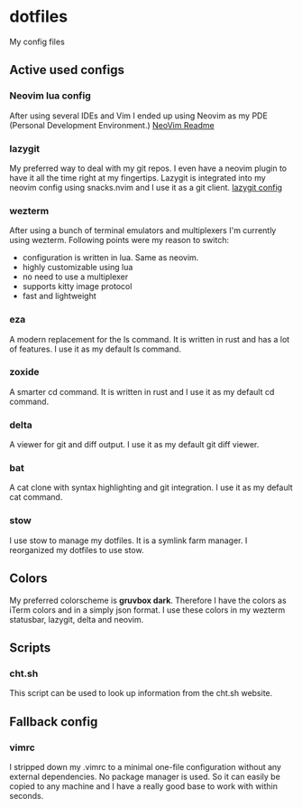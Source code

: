 # dotfiles
My config files

## Active used configs

### Neovim lua config
After using several IDEs and Vim I ended up using Neovim as my PDE (Personal Development Environment.)
[NeoVim Readme](/.config/nvim/README.md)

### lazygit
My preferred way to deal with my git repos. I even have a neovim plugin to have it all the time right at my
fingertips.
Lazygit is integrated into my neovim config using snacks.nvim and I use it as a git client.
[lazygit config](./lazygit)

### wezterm
After using a bunch of terminal emulators and multiplexers I'm currently using wezterm.
Following points were my reason to switch:
 - configuration is written in lua. Same as neovim.
 - highly customizable using lua
 - no need to use a multiplexer
 - supports kitty image protocol
 - fast and lightweight

### eza
A modern replacement for the ls command. It is written in rust and has a lot of features.
I use it as my default ls command. 

### zoxide
A smarter cd command. It is written in rust and I use it as my default cd command.

### delta
A viewer for git and diff output. I use it as my default git diff viewer.

### bat
A cat clone with syntax highlighting and git integration. I use it as my default cat command.

### stow
I use stow to manage my dotfiles. It is a symlink farm manager. I reorganized my dotfiles to use stow.

## Colors

My preferred colorscheme is **gruvbox dark**. Therefore I have the colors as iTerm colors and in a simply json format.
I use these colors in my wezterm statusbar, lazygit, delta and neovim.

## Scripts

### cht.sh

This script can be used to look up information from the cht.sh website.

## Fallback config

### vimrc
I stripped down my .vimrc to a minimal one-file configuration without any external
dependencies. No package manager is used. So it can easily be copied to any
machine and I have a really good base to work with within seconds.


